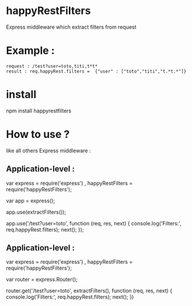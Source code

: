# happyRestFilters
Express middleware which extract filters from request

# Example : 

	request : /test?user=toto,titi,t*t*
	result : req.happyRest.filters =  {"user" : ["toto","titi","t.*t.*"]}

# install

npm install happyrestfilters

# How to use ?

like all others Express middleware : 

## Application-level : 

var express = require('express')
  , happyRestFilters = require('happyRestFilters');

var app = express();

app.use(extractFilters());

app.use('/test?user=toto', function (req, res, next) {
  console.log('Filters:', req.happyRest.filters);
  next();
});

## Application-level : 

var express = require('express')
  , happyRestFilters = require('happyRestFilters');

var router = express.Router();

router.get('/test?user=toto', extractFilters(), function (req, res, next) {
	  console.log('Filters:', req.happyRest.filters);
	  next();
	})
